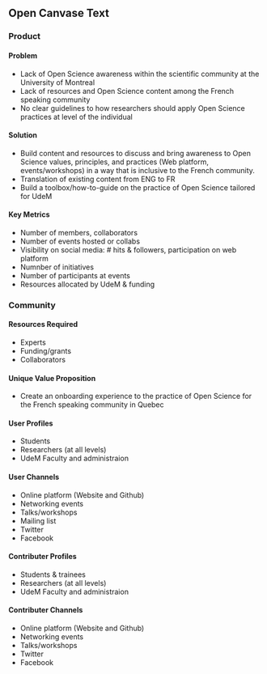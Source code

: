 ## Open Canvase Text 
### Product
#### Problem  
- Lack of Open Science awareness within the scientific community at the University of Montreal
- Lack of resources and Open Science content among the French speaking community
- No clear guidelines to how researchers should apply Open Science practices at level of the individual

#### Solution   
- Build content and resources to discuss and bring awareness to Open Science  values, principles, and practices (Web platform, events/workshops) in a way that is inclusive to the French community.
- Translation of existing content from ENG to FR
- Build a toolbox/how-to-guide on the practice of Open Science tailored for UdeM
#### Key Metrics   
- Number of members, collaborators
- Number of events hosted or collabs
- Visibility on social media:  # hits &  followers, participation on web platform
- Numnber of initiatives
- Number of participants at events
- Resources allocated by UdeM & funding

### Community 
#### Resources Required 
- Experts
- Funding/grants
- Collaborators

#### Unique Value Proposition   
- Create an onboarding experience to the practice of Open Science for the French speaking community in Quebec

#### User Profiles
- Students 
- Researchers (at all levels)
- UdeM Faculty and administraion 

#### User Channels 
- Online platform (Website and Github)
- Networking events
- Talks/workshops
- Mailing list 
- Twitter
- Facebook

#### Contributer Profiles
- Students & trainees 
- Researchers (at all levels)
- UdeM Faculty and administraion 

#### Contributer Channels 
- Online platform (Website and Github)
- Networking events
- Talks/workshops
- Twitter
- Facebook
